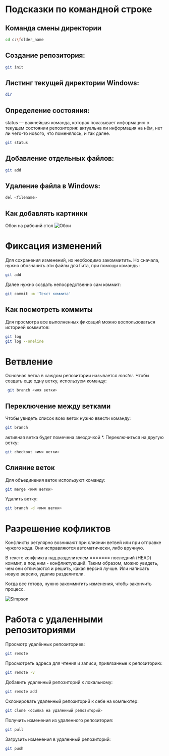 # Подсказки по командной строке

## Команда смены директории
```sh
cd c:\folder_name
```
## Создание репозитория:
```sh
git init
```

## Листинг текущей директории Windows:
```sh
dir
```
## Определение состояния:

status — важнейшая команда, которая показывает информацию о текущем состоянии репозитория: актуальна ли информация на нём, нет ли чего-то нового, что поменялось, и так далее.
```sh
git status
```
## Добавление отдельных файлов:
```sh
git add
```

## Удаление файла в Windows:
```sh
del <filename>
```

## Как добавлять картинки
Обои на рабочий стол
![Обои](1920x1200_1642197721831.jpeg)

# Фиксация изменений
Для сохранения изменений, их необходимо закоммитить. Но сначала, нужно обозначить эти файлы для Гита, при помощи команды:
```sh
git add
```
Далее нужно создать непосредственно сам коммит:
```sh
git commit -m 'Текст коммита'
```
## Как посмотреть коммиты
Для просмотра все выполненных фиксаций можно воспользоваться историей коммитов:
```sh
git log
git log --oneline
```
# Ветвление
Основная ветка в каждом репозитории называется *master*. Чтобы создать еще одну ветку, используем команду:
```sh
 git branch <имя ветки>
 ```
 ## Переключение между ветками
 Чтобы увидеть список всех веток нужно ввести команду:
 ```sh
 git branch
 ```
 активная ветка будет помечена звездочкой *. Переключиться на другую ветку:
  ```sh
 git checkout <имя ветки>
 ```
 ## Слияние веток
 Для объединения веток используют команду:
  ```sh
 git merge <имя ветки>
 ```
 Удалить ветку: 
 ```sh
 git branch -d <имя ветки>
 ```

# Разрешение кофликтов

Конфликты регулярно возникают при слиянии ветвей или при отправке чужого кода. Они исправляются автоматически, либо вручную.

В тексте конфликта над разделителем ======= последний (HEAD) коммит, а под ним - конфликтующий. Таким образом, можно увидеть, чем они отличаются и решить, какая версия лучше. Или написать новую версию, удалив разделители.

Когда все готово, нужно закоммитить изменения, чтобы закончить процесс.

![Simpson](git-merge-without-conflict.jpg)

# Работа с удаленными репозиториями

Просмотр удалённых репозиториев:
```sh
git remote
 ```
 Просмотреть адреса для чтения и записи, привязанные к репозиторию:
 ```sh
git remote -v
 ```
 Добавить удаленный репозиторий к локальному:
 ```sh
git remote add
 ```
 Склонировать удаленный репозиторий к себе на компьютер:
 ```sh
git clone <ссылка на удаленный репозиторий>
 ```
 Получить изменения из удаленного репозитория:
 ```sh
 git pull
 ```
 Загрузить изменения в удаленный репозиторий:
  ```sh
 git push
 ```